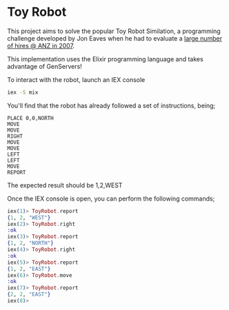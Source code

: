 # Toy Robot

This project aims to solve the popular Toy Robot Similation, a programming challenge developed by Jon Eaves when he had to evaluate a [large number of hires @ ANZ in 2007](https://joneaves.wordpress.com/2014/07/21/toy-robot-coding-test/).

This implementation uses the Elixir programming language and takes advantage of GenServers!

To interact with the robot, launch an IEX console

```bash
iex -S mix
```

You'll find that the robot has already followed a set of instructions, being;

```
PLACE 0,0,NORTH
MOVE
MOVE
RIGHT
MOVE
MOVE
LEFT
LEFT
MOVE
REPORT
```

The expected result should be 1,2,WEST

Once the IEX console is open, you can perform the following commands;

```elixir
iex(1)> ToyRobot.report
{1, 2, "WEST"}
iex(2)> ToyRobot.right
:ok
iex(3)> ToyRobot.report
{1, 2, "NORTH"}
iex(4)> ToyRobot.right
:ok
iex(5)> ToyRobot.report
{1, 2, "EAST"}
iex(6)> ToyRobot.move
:ok
iex(7)> ToyRobot.report
{2, 2, "EAST"}
iex(8)>
```
